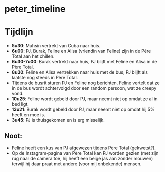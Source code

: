 # peter_timeline

# Tijdlijn

- **5u30**: Muhsin vertrekt van Cuba naar huis.
- **6u00**: PJ, Burak, Feline en Alisa (vriendin van Feline) zijn in de Père Total aan het chillen.
- **6u30-7u00**: Burak vertrekt naar huis, PJ blijft met Feline en Alisa in de Père Total.
- **8u30**: Feline en Alisa vertrekken naar huis met de bus; PJ blijft als laatste nog steeds in Père Total.
- Tijdens de busrit sturen PJ en Feline nog berichten. Feline vertelt dat ze in de bus wordt achtervolgd door een random persoon, wat ze creepy vond.
- **10u25**: Feline wordt gebeld door PJ, maar neemt niet op omdat ze al in bed ligt.
- **13u21**: Burak wordt gebeld door PJ, maar neemt niet op omdat hij 5% heeft en moe is.
- **3u45**: PJ is thuisgekomen en is erg misselijk.
## Noot:
- Feline heeft een kus van PJ afgewezen tijdens Père Total (gekwetst?).
- Op de Instagram-pagina van Père Total kan PJ worden gezien (met zijn rug naar de camera toe, hij heeft een beige jas aan zonder mouwen) terwijl hij daar praat met andere (voor mij onbekende) mensen.
